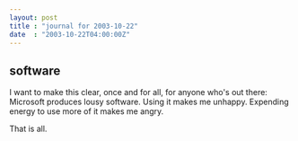 ```yaml
---
layout: post
title : "journal for 2003-10-22"
date  : "2003-10-22T04:00:00Z"
---
```



## software

I want to make this clear, once and for all, for anyone who's out there: Microsoft produces lousy software.  Using it makes me unhappy.  Expending energy to use more of it makes me angry.

That is all.


